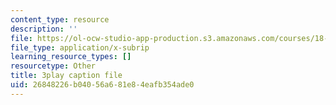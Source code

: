 ```yaml
---
content_type: resource
description: ''
file: https://ol-ocw-studio-app-production.s3.amazonaws.com/courses/18-065-matrix-methods-in-data-analysis-signal-processing-and-machine-learning-spring-2018/26848226b04056a681e84eafb354ade0_nrDkb2MAwSA.vtt
file_type: application/x-subrip
learning_resource_types: []
resourcetype: Other
title: 3play caption file
uid: 26848226-b040-56a6-81e8-4eafb354ade0
---
```

